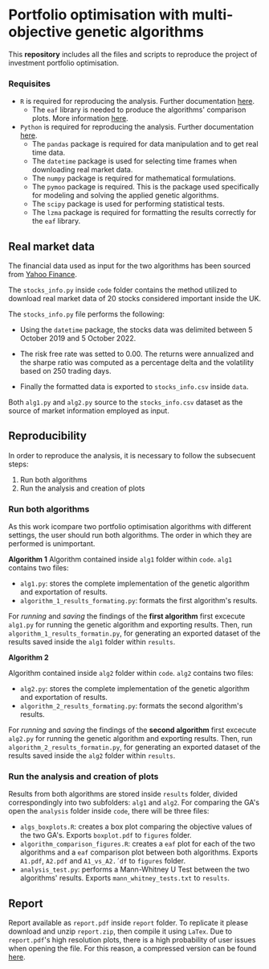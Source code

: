# Portfolio optimisation with multi-objective genetic algorithms

This **repository** includes all the files and scripts to reproduce the project of investment portfolio optimisation.

### Requisites

- `R` is required for reproducing the analysis. Further documentation [here](https://www.r-project.org).
  - The `eaf` library is needed to produce the algorithms' comparison plots. More information [here](https://mlopez-ibanez.github.io/eaf/).
- `Python` is required for reproducing the analysis. Further documentation [here](https://www.python.org/).
  - The `pandas` package is required for data manipulation and to get real time data.
  - The `datetime` package is used for selecting time frames when downloading real market data.
  - The `numpy` package is required for mathematical formulations.
  - The `pymoo` package is required. This is the package used specifically for modeling and solving the applied genetic algorithms.
  - The `scipy` package is used for performing statistical tests.
  - The `lzma` package is required for formatting the results correctly for the `eaf` library.

## Real market data

The financial data used as input for the two algorithms has been sourced from [Yahoo Finance](https://finance.yahoo.com/).

The `stocks_info.py` inside `code` folder contains the method utilized to download real market data of $20$ stocks considered important inside the UK.

The `stocks_info.py` file performs the following:

- Using the `datetime` package, the stocks data was delimited between $5$ October $2019$ and $5$ October $2022$.
  
- The risk free rate was setted to $0.00$. The returns were annualized and the sharpe ratio was computed as a percentage delta and the volatility based on $250$ trading days.
  
- Finally the formatted data is exported to `stocks_info.csv` inside `data`.
  

Both `alg1.py` and `alg2.py` source to the `stocks_info.csv` dataset as the source of market information employed as input.

## Reproducibility

In order to reproduce the analysis, it is necessary to follow the subsecuent steps:

1. Run both algorithms
2. Run the analysis and creation of plots

### Run both algorithms

As this work icompare two portfolio optimisation algorithms with different settings, the user should run both algorithms. The order in which they are performed is unimportant.

**Algorithm 1**
Algorithm contained inside `alg1` folder within `code`. `alg1` contains two files:

- `alg1.py`: stores the complete implementation of the genetic algorithm and exportation of results.
- `algorithm_1_results_formating.py`: formats the first algorithm's results.

For *running* and *saving* the findings of the **first algorithm** first excecute `alg1.py` for running the genetic algorithm and exporting results. Then, run `algorithm_1_results_formatin.py`, for generating an exported dataset of the results saved inside the `alg1` folder within `results`.

**Algorithm 2**

Algorithm contained inside `alg2` folder within `code`. `alg2` contains two files:

- `alg2.py`: stores the complete implementation of the genetic algorithm and exportation of results.
- `algorithm_2_results_formating.py`: formats the second algorithm's results.

For *running* and *saving* the findings of the **second algorithm** first excecute `alg2.py` for running the genetic algorithm and exporting results. Then, run `algorithm_2_results_formatin.py`, for generating an exported dataset of the results saved inside the `alg2` folder within `results`.

### Run the analysis and creation of plots

Results from both algorithms are stored inside `results` folder, divided correspondingly into two subfolders: `alg1` and `alg2`.
For comparing the GA's open the `analysis` folder inside `code`, there will be three files:

- `algs_boxplots.R`: creates a box plot comparing the objective values of the two GA's. Exports `boxplot.pdf` to `figures` folder.
- `algorithm_comparison_figures.R`: creates a `eaf` plot for each of the two algorithms and a `eaf` comparison plot between both algorithms. Exports `A1.pdf`, `A2.pdf` and `A1_vs_A2.´df` to `figures` folder.
- `analysis_test.py`: performs a Mann-Whitney U Test between the two algorithms' results. Exports `mann_whitney_tests.txt` to `results`.

## Report

Report available as `report.pdf` inside `report` folder. To replicate it please download and unzip `report.zip`, then compile it using `LaTex`. Due to `report.pdf`'s high resolution plots, there is a high probability of user issues when opening the file. For this reason, a compressed version can be found [here](https://drive.google.com/file/d/1lL_af-fXmmXB5kK0krifOHRDak6agRuN/view?usp=sharing).
